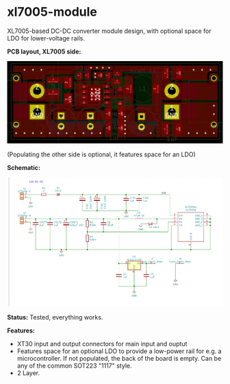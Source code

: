 # xl7005-module

XL7005-based DC-DC converter module design, with optional space for LDO for lower-voltage rails.

**PCB layout, XL7005 side:**

![screenshot PCB layout](Screenshot-pcb.png)

(Populating the other side is optional, it features space for an LDO)

**Schematic:**

![screenshot PCB layout](Screenshot-schematic.png)

**Status:** Tested, everything works.

**Features:**

* XT30 input and output connectors for main input and ouptut
* Features space for an optional LDO to provide a low-power rail for e.g. a microcontroller. If not populated, the back of the board is empty. Can be any of the common SOT223 "1117" style.
* 2 Layer.